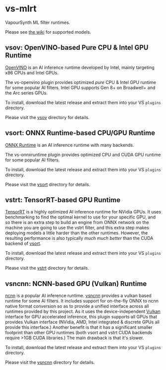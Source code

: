 # vs-mlrt

VapourSynth ML filter runtimes.

Please see [the wiki](https://github.com/AmusementClub/vs-mlrt/wiki) for supported models.

## vsov: OpenVINO-based Pure CPU & Intel GPU Runtime

[OpenVINO](https://docs.openvino.ai/latest/index.html) is an AI inference runtime developed
by Intel, mainly targeting x86 CPUs and Intel GPUs.

The vs-openvino plugin provides optimized *pure* CPU & Intel GPU runtime for some popular AI filters.
Intel GPU supports Gen 8+ on Broadwell+ and the Arc series GPUs.

To install, download the latest release and extract them into your VS `plugins` directory.

Please visit the [vsov](vsov) directory for details.

## vsort: ONNX Runtime-based CPU/GPU Runtime

[ONNX Runtime](https://onnxruntime.ai/) is an AI inference runtime with many backends.

The vs-onnxruntime plugin provides optimized CPU and CUDA GPU runtime for some popular AI filters.

To install, download the latest release and extract them into your VS `plugins` directory.

Please visit the [vsort](vsort) directory for details.

## vstrt: TensorRT-based GPU Runtime

[TensorRT](https://developer.nvidia.com/tensorrt) is a highly optimized AI inference runtime
for NVidia GPUs. It uses benchmarking to find the optimal kernel to use for your specific
GPU, and so there is an extra step to build an engine from ONNX network on the machine
you are going to use the vstrt filter, and this extra step makes deploying models a little
harder than the other runtimes. However, the resulting performance is also typically
*much much better* than the CUDA backend of [vsort](vsort).

To install, download the latest release and extract them into your VS `plugins` directory.

Please visit the [vstrt](vstrt) directory for details.

## vsncnn: NCNN-based GPU (Vulkan) Runtime

[ncnn](https://github.com/Tencent/ncnn) is a popular AI inference runtime. [vsncnn](vsncnn)
provides a vulkan based runtime for some AI filters. It includes support for on-the-fly
ONNX to ncnn native format conversion so as to provide a unified interface across all
runtimes provided by this project. As it uses the device-independent
[Vulkan](https://en.wikipedia.org/wiki/Vulkan) interface for GPU accelerated inference,
this plugin supports all GPUs that provides Vulkan interface (NVidia, AMD, Intel integrated &
discrete GPUs all provide this interface.) Another benefit is that it has a significant
smaller footprint than other GPU runtimes (both vsort and vstrt CUDA backends require >1GB
CUDA libraries.) The main drawback is that it's slower.

To install, download the latest release and extract them into your VS `plugins` directory.

Please visit the [vsncnn](vsncnn) directory for details.
